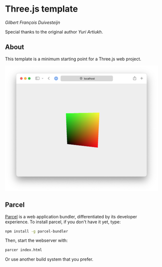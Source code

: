 # Three.js template
_Gilbert François Duivesteijn_

Special thanks to the original author _Yuri Artiukh_.

## About

This template is a minimum starting point for a Three.js web project.

<img src="assets/screenshot.png" alt="screenshot" style="width:600px;" />


## Parcel

[Parcel](https://en.parceljs.org) is a 	web application bundler, differentiated by its developer experience. To install parcel, if you don't have it yet, type:

```sh
npm install -g parcel-bundler
```

Then, start the webserver with:

```sh
parcer index.html
```

Or use another build system that you prefer.
